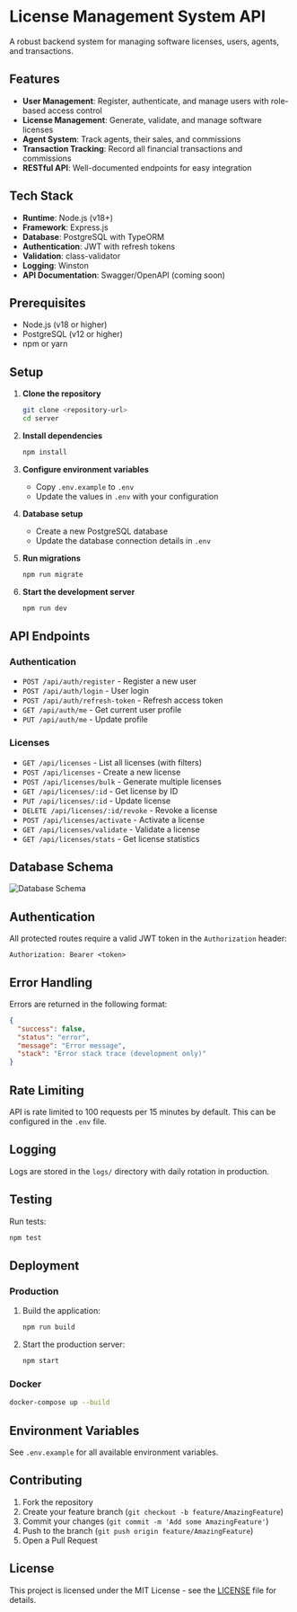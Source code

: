 # License Management System API

A robust backend system for managing software licenses, users, agents, and transactions.

## Features

- **User Management**: Register, authenticate, and manage users with role-based access control
- **License Management**: Generate, validate, and manage software licenses
- **Agent System**: Track agents, their sales, and commissions
- **Transaction Tracking**: Record all financial transactions and commissions
- **RESTful API**: Well-documented endpoints for easy integration

## Tech Stack

- **Runtime**: Node.js (v18+)
- **Framework**: Express.js
- **Database**: PostgreSQL with TypeORM
- **Authentication**: JWT with refresh tokens
- **Validation**: class-validator
- **Logging**: Winston
- **API Documentation**: Swagger/OpenAPI (coming soon)

## Prerequisites

- Node.js (v18 or higher)
- PostgreSQL (v12 or higher)
- npm or yarn

## Setup

1. **Clone the repository**
   ```bash
   git clone <repository-url>
   cd server
   ```

2. **Install dependencies**
   ```bash
   npm install
   ```

3. **Configure environment variables**
   - Copy `.env.example` to `.env`
   - Update the values in `.env` with your configuration

4. **Database setup**
   - Create a new PostgreSQL database
   - Update the database connection details in `.env`

5. **Run migrations**
   ```bash
   npm run migrate
   ```

6. **Start the development server**
   ```bash
   npm run dev
   ```

## API Endpoints

### Authentication

- `POST /api/auth/register` - Register a new user
- `POST /api/auth/login` - User login
- `POST /api/auth/refresh-token` - Refresh access token
- `GET /api/auth/me` - Get current user profile
- `PUT /api/auth/me` - Update profile

### Licenses

- `GET /api/licenses` - List all licenses (with filters)
- `POST /api/licenses` - Create a new license
- `POST /api/licenses/bulk` - Generate multiple licenses
- `GET /api/licenses/:id` - Get license by ID
- `PUT /api/licenses/:id` - Update license
- `DELETE /api/licenses/:id/revoke` - Revoke a license
- `POST /api/licenses/activate` - Activate a license
- `GET /api/licenses/validate` - Validate a license
- `GET /api/licenses/stats` - Get license statistics

## Database Schema

![Database Schema](docs/database-schema.png)

## Authentication

All protected routes require a valid JWT token in the `Authorization` header:

```
Authorization: Bearer <token>
```

## Error Handling

Errors are returned in the following format:

```json
{
  "success": false,
  "status": "error",
  "message": "Error message",
  "stack": "Error stack trace (development only)"
}
```

## Rate Limiting

API is rate limited to 100 requests per 15 minutes by default. This can be configured in the `.env` file.

## Logging

Logs are stored in the `logs/` directory with daily rotation in production.

## Testing

Run tests:

```bash
npm test
```

## Deployment

### Production

1. Build the application:
   ```bash
   npm run build
   ```

2. Start the production server:
   ```bash
   npm start
   ```

### Docker

```bash
docker-compose up --build
```

## Environment Variables

See `.env.example` for all available environment variables.

## Contributing

1. Fork the repository
2. Create your feature branch (`git checkout -b feature/AmazingFeature`)
3. Commit your changes (`git commit -m 'Add some AmazingFeature'`)
4. Push to the branch (`git push origin feature/AmazingFeature`)
5. Open a Pull Request

## License

This project is licensed under the MIT License - see the [LICENSE](LICENSE) file for details.
